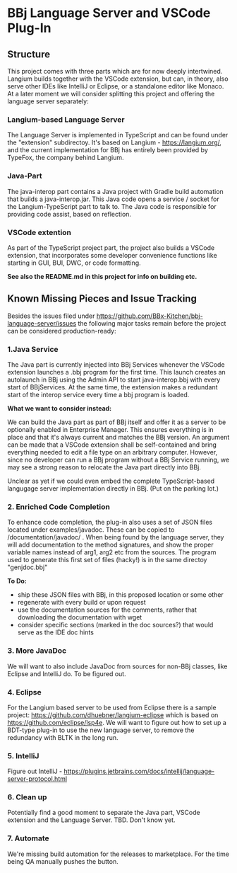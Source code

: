 # BBj Language Server and VSCode Plug-In

## Structure

This project comes with three parts which are for now deeply intertwined. Langium builds together with the VSCode extension, but can, in theory, also serve other IDEs like IntelliJ or Eclipse, or a standalone editor like Monaco.
At a later moment we will consider splitting this project and offering the language server separately:


### Langium-based Language Server

The Language Server is implemented in TypeScript and can be found under the "extension" subdirectoy.
It's based on Langium - https://langium.org/, and the current implementation for BBj has entirely been provided by TypeFox, the company behind Langium. 

### Java-Part

The java-interop part contains a Java project with Gradle build automation that builds a java-interop.jar. This Java code opens a service / socket for the Langium-TypeScript part to talk to.
The Java code is responsible for providing code assist, based on reflection.

### VSCode extention

As part of the TypeScript project part, the project also builds a VSCode extension, that incorporates some developer convenience functions like starting in GUI, BUI, DWC, or code formatting.

__See also the README.md in this project for info on building etc.__

## Known Missing Pieces and Issue Tracking

Besides the issues filed under https://github.com/BBx-Kitchen/bbj-language-server/issues the following major tasks remain before the project can be considered production-ready:

### 1.Java Service
The Java part is currently injected into BBj Services whenever the VSCode extension launches a .bbj program for the first time. This launch creates an autolaunch in BBj using the Admin API to start java-interop.bbj with every start of BBjServices. At the same time, the extension 
makes a redundant start of the interop service every time a bbj program is loaded.

__What we want to consider instead:__

We can build the Java part as part of BBj itself and offer it as a server to be optionally enabled in Enterprise Manager. This ensures everything is in place and
that it's always current and matches the BBj version. 
An argument can be made that a VSCode extension shall be self-contained and bring everything needed to edit a file type on an arbitrary computer.
However, since no developer can run a BBj program without a BBj Service running, we may see a strong reason to relocate the Java part directly into BBj.

Unclear as yet if we could even embed the complete TypeScript-based langugage server implementation directly in BBj. (Put on the parking lot.)

### 2. Enriched Code Completion

To enhance code completion, the plug-in also uses a set of JSON files located under examples/javadoc. These can be copied to
<bbx>/documentation/javadoc/ . When being found by the language server, they will add documentation to the method signatures, and show the proper variable names instead of arg1, arg2 etc from the sources.
The program used to generate this first set of files (hacky!) is in the same directoy "genjdoc.bbj"

__To Do:__

* ship these JSON files with BBj, in this proposed location or some other 
* regenerate with every build or upon request
* use the documentation sources for the comments, rather that downloading the documentation with wget
* consider specific sections (marked in the doc sources?) that would serve as the IDE doc hints

### 3. More JavaDoc

We will want to also include JavaDoc from sources for non-BBj classes, like Eclipse and IntelliJ do. To be figured out.

### 4. Eclipse 

For the Langium based server to be used from Eclipse there is a sample project:
   https://github.com/dhuebner/langium-eclipse which is based on https://github.com/eclipse/lsp4e.
We will want to figure out how to set up a BDT-type plug-in to use the new language server, to remove the redundancy with BLTK in the long run.

### 5. IntelliJ

Figure out IntelliJ - https://plugins.jetbrains.com/docs/intellij/language-server-protocol.html

### 6. Clean up

Potentially find a good moment to separate the Java part, VSCode extension and the Language Server. TBD. Don't know yet.

### 7. Automate

We're missing build automation for the releases to marketplace. For the time being QA manually pushes the button. 